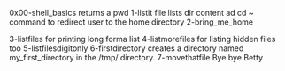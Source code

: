0x00-shell_basics returns a pwd
1-listit file lists dir content
ad cd ~ command to redirect user to the home directory 2-bring_me_home

3-listfiles for printing long forma list
4-listmorefiles for listing hidden files too
5-listfilesdigitonly
6-firstdirectory creates a directory named my_first_directory in the /tmp/ directory.
7-movethatfile
 Bye bye Betty
